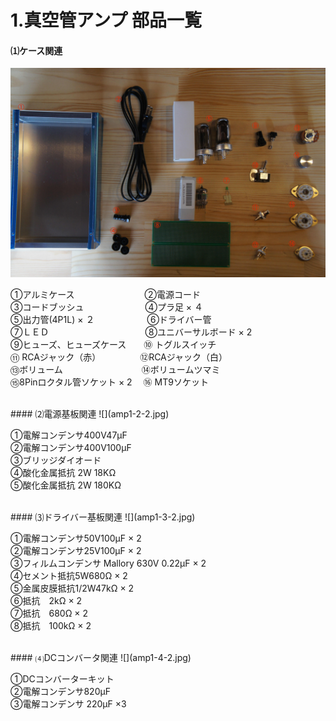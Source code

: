 # 1.真空管アンプ 部品一覧


#### ⑴ケース関連
![](amp1-1-2.jpg)

①アルミケース　　　　　　　　②電源コード 
<br>
③コードブッシュ　　　　　　　④プラ足  × ４
<br>
⑤出力管(4P1L) × ２　　　　　　⑥ドライバー管
<br>
⑦ＬＥＤ　　　　　　　　　　　⑧ユニバーサルボード × 2
<br>
⑨ヒューズ、ヒューズケース　　⑩ トグルスイッチ
<br>
⑪ RCAジャック（赤）　　　　　⑫RCAジャック（白）
<br>
⑬ボリューム　　　　　　　　　⑭ボリュームツマミ 
<br>
⑮8Pinロクタル管ソケット × 2 　⑯ MT9ソケット


<br>
#### ⑵電源基板関連
![](amp1-2-2.jpg)

①電解コンデンサ400V47μF
<br>
②電解コンデンサ400V100μF
<br>
③ブリッジダイオード 
<br>
④酸化金属抵抗 2W 18KΩ
<br>
⑤酸化金属抵抗 2W 180KΩ

<br>
#### ⑶ドライバー基板関連
![](amp1-3-2.jpg)



①電解コンデンサ50V100μF × 2
<br>
②電解コンデンサ25V100μF × 2
<br>
③フィルムコンデンサ Mallory 630V 0.22μF × 2
<br>
④セメント抵抗5W680Ω × 2
<br>
⑤金属皮膜抵抗1/2W47kΩ × 2
<br>
⑥抵抗　2kΩ × 2
<br>
⑦抵抗　680Ω × 2
<br>
⑧抵抗　100kΩ × 2

<br>
#### ⑷DCコンバータ関連
![](amp1-4-2.jpg)

①DCコンバーターキット
<br>
②電解コンデンサ820μF
<br>
③電解コンデンサ 220μF ×3